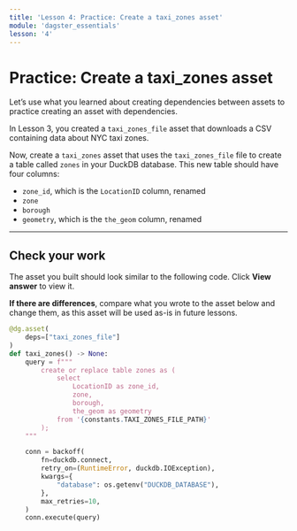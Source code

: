 ```yaml
---
title: 'Lesson 4: Practice: Create a taxi_zones asset'
module: 'dagster_essentials'
lesson: '4'
---
```


# Practice: Create a taxi_zones asset

Let’s use what you learned about creating dependencies between assets to practice creating an asset with dependencies.

In Lesson 3, you created a `taxi_zones_file` asset that downloads a CSV containing data about NYC taxi zones.

Now, create a `taxi_zones` asset that uses the `taxi_zones_file` file to create a table called `zones` in your DuckDB database. This new table should have four columns:

- `zone_id`, which is the `LocationID` column, renamed
- `zone`
- `borough`
- `geometry`, which is the `the_geom` column, renamed

---

## Check your work

The asset you built should look similar to the following code. Click **View answer** to view it.

**If there are differences**, compare what you wrote to the asset below and change them, as this asset will be used as-is in future lessons.

```python {% obfuscated="true" %}
@dg.asset(
    deps=["taxi_zones_file"]
)
def taxi_zones() -> None:
    query = f"""
        create or replace table zones as (
            select
                LocationID as zone_id,
                zone,
                borough,
                the_geom as geometry
            from '{constants.TAXI_ZONES_FILE_PATH}'
        );
    """

    conn = backoff(
        fn=duckdb.connect,
        retry_on=(RuntimeError, duckdb.IOException),
        kwargs={
            "database": os.getenv("DUCKDB_DATABASE"),
        },
        max_retries=10,
    )
    conn.execute(query)
```
